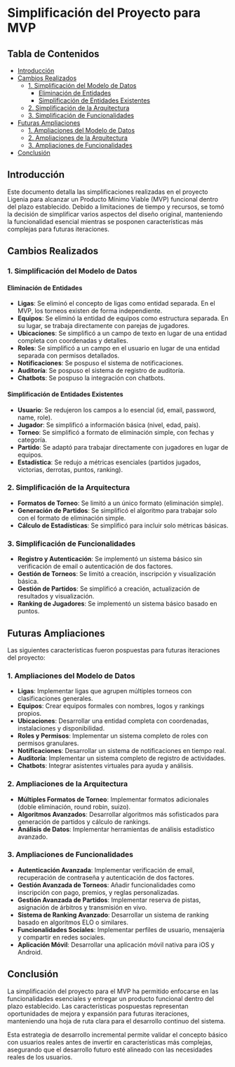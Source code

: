 # Simplificación del Proyecto para MVP

## Tabla de Contenidos
- [Introducción](#introducción)
- [Cambios Realizados](#cambios-realizados)
  - [1. Simplificación del Modelo de Datos](#1-simplificación-del-modelo-de-datos)
    - [Eliminación de Entidades](#eliminación-de-entidades)
    - [Simplificación de Entidades Existentes](#simplificación-de-entidades-existentes)
  - [2. Simplificación de la Arquitectura](#2-simplificación-de-la-arquitectura)
  - [3. Simplificación de Funcionalidades](#3-simplificación-de-funcionalidades)
- [Futuras Ampliaciones](#futuras-ampliaciones)
  - [1. Ampliaciones del Modelo de Datos](#1-ampliaciones-del-modelo-de-datos)
  - [2. Ampliaciones de la Arquitectura](#2-ampliaciones-de-la-arquitectura)
  - [3. Ampliaciones de Funcionalidades](#3-ampliaciones-de-funcionalidades)
- [Conclusión](#conclusión)

## Introducción

Este documento detalla las simplificaciones realizadas en el proyecto Ligenia para alcanzar un Producto Mínimo Viable (MVP) funcional dentro del plazo establecido. Debido a limitaciones de tiempo y recursos, se tomó la decisión de simplificar varios aspectos del diseño original, manteniendo la funcionalidad esencial mientras se posponen características más complejas para futuras iteraciones.

## Cambios Realizados

### 1. Simplificación del Modelo de Datos

#### Eliminación de Entidades
- **Ligas**: Se eliminó el concepto de ligas como entidad separada. En el MVP, los torneos existen de forma independiente.
- **Equipos**: Se eliminó la entidad de equipos como estructura separada. En su lugar, se trabaja directamente con parejas de jugadores.
- **Ubicaciones**: Se simplificó a un campo de texto en lugar de una entidad completa con coordenadas y detalles.
- **Roles**: Se simplificó a un campo en el usuario en lugar de una entidad separada con permisos detallados.
- **Notificaciones**: Se pospuso el sistema de notificaciones.
- **Auditoría**: Se pospuso el sistema de registro de auditoría.
- **Chatbots**: Se pospuso la integración con chatbots.

#### Simplificación de Entidades Existentes
- **Usuario**: Se redujeron los campos a lo esencial (id, email, password, name, role).
- **Jugador**: Se simplificó a información básica (nivel, edad, país).
- **Torneo**: Se simplificó a formato de eliminación simple, con fechas y categoría.
- **Partido**: Se adaptó para trabajar directamente con jugadores en lugar de equipos.
- **Estadística**: Se redujo a métricas esenciales (partidos jugados, victorias, derrotas, puntos, ranking).

### 2. Simplificación de la Arquitectura

- **Formatos de Torneo**: Se limitó a un único formato (eliminación simple).
- **Generación de Partidos**: Se simplificó el algoritmo para trabajar solo con el formato de eliminación simple.
- **Cálculo de Estadísticas**: Se simplificó para incluir solo métricas básicas.

### 3. Simplificación de Funcionalidades

- **Registro y Autenticación**: Se implementó un sistema básico sin verificación de email o autenticación de dos factores.
- **Gestión de Torneos**: Se limitó a creación, inscripción y visualización básica.
- **Gestión de Partidos**: Se simplificó a creación, actualización de resultados y visualización.
- **Ranking de Jugadores**: Se implementó un sistema básico basado en puntos.

## Futuras Ampliaciones

Las siguientes características fueron pospuestas para futuras iteraciones del proyecto:

### 1. Ampliaciones del Modelo de Datos

- **Ligas**: Implementar ligas que agrupen múltiples torneos con clasificaciones generales.
- **Equipos**: Crear equipos formales con nombres, logos y rankings propios.
- **Ubicaciones**: Desarrollar una entidad completa con coordenadas, instalaciones y disponibilidad.
- **Roles y Permisos**: Implementar un sistema completo de roles con permisos granulares.
- **Notificaciones**: Desarrollar un sistema de notificaciones en tiempo real.
- **Auditoría**: Implementar un sistema completo de registro de actividades.
- **Chatbots**: Integrar asistentes virtuales para ayuda y análisis.

### 2. Ampliaciones de la Arquitectura

- **Múltiples Formatos de Torneo**: Implementar formatos adicionales (doble eliminación, round robin, suizo).
- **Algoritmos Avanzados**: Desarrollar algoritmos más sofisticados para generación de partidos y cálculo de rankings.
- **Análisis de Datos**: Implementar herramientas de análisis estadístico avanzado.

### 3. Ampliaciones de Funcionalidades

- **Autenticación Avanzada**: Implementar verificación de email, recuperación de contraseña y autenticación de dos factores.
- **Gestión Avanzada de Torneos**: Añadir funcionalidades como inscripción con pago, premios, y reglas personalizadas.
- **Gestión Avanzada de Partidos**: Implementar reserva de pistas, asignación de árbitros y transmisión en vivo.
- **Sistema de Ranking Avanzado**: Desarrollar un sistema de ranking basado en algoritmos ELO o similares.
- **Funcionalidades Sociales**: Implementar perfiles de usuario, mensajería y compartir en redes sociales.
- **Aplicación Móvil**: Desarrollar una aplicación móvil nativa para iOS y Android.

## Conclusión

La simplificación del proyecto para el MVP ha permitido enfocarse en las funcionalidades esenciales y entregar un producto funcional dentro del plazo establecido. Las características pospuestas representan oportunidades de mejora y expansión para futuras iteraciones, manteniendo una hoja de ruta clara para el desarrollo continuo del sistema.

Esta estrategia de desarrollo incremental permite validar el concepto básico con usuarios reales antes de invertir en características más complejas, asegurando que el desarrollo futuro esté alineado con las necesidades reales de los usuarios. 